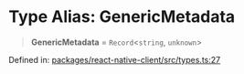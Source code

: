 # Type Alias: GenericMetadata

> **GenericMetadata** = `Record`\<`string`, `unknown`\>

Defined in: [packages/react-native-client/src/types.ts:27](https://github.com/fishjam-cloud/mobile-client-sdk/blob/b59d08631f5fbe1fa162c766a63916c14024e0d4/packages/react-native-client/src/types.ts#L27)
